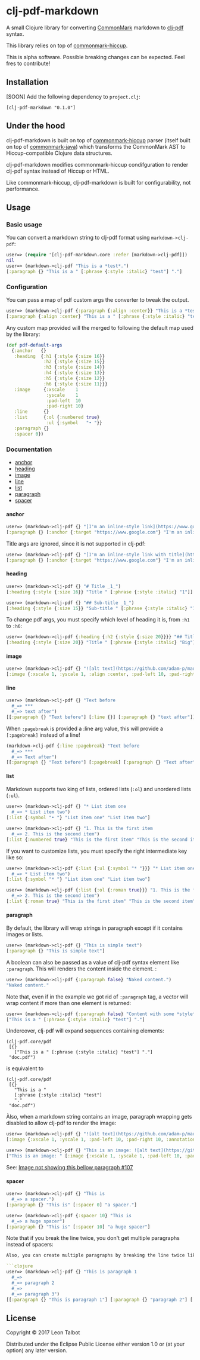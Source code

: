# clj-pdf-markdown

A small Clojure library for converting [CommonMark][1] markdown to [clj-pdf][2] syntax. 

This library relies on top of [commonmark-hiccup][3].

This is alpha software. Possible breaking changes can be expected. Feel fres to contribute!

[1]: http://spec.commonmark.org/
[2]: https://github.com/yogthos/clj-pdf


## Installation

[SOON] Add the following dependency to `project.clj`:

    [clj-pdf-markdown "0.1.0"]


## Under the hood

clj-pdf-markdown is built on top of [commonmark-hiccup][3] parser (itself built on top of [commonmark-java][4]) which transforms the CommonMark AST to Hiccup-compatible Clojure data structures. 

clj-pdf-markdown modifies commonmark-hiccup condifguration to render clj-pdf syntax instead of Hiccup or HTML.

Like commonmark-hiccup, clj-pdf-markdown is built for configurability, not performance.

[3]: https://github.com/bitterblue/commonmark-hiccup
[4]: https://github.com/atlassian/commonmark-java

## Usage

### Basic usage
You can convert a markdown string to clj-pdf format using `markdown->clj-pdf`:

```clojure
user=> (require '[clj-pdf-markdown.core :refer [markdown->clj-pdf]])
nil
user=> (markdown->clj-pdf "This is a *test*.")
[:paragraph {} "This is a " [:phrase {:style :italic} "test"] "."]
```

### Configuration

You can pass a map of pdf custom args the converter to tweak the output. 

```clojure
user=> (markdown->clj-pdf {:paragraph {:align :center}} "This is a *test*.")
[:paragraph {:align :center} "This is a " [:phrase {:style :italic} "test"] "."]
```
Any custom map provided will the merged to following the default map used by the library:
```clojure
(def pdf-default-args 
  {:anchor   {}
   :heading  {:h1 {:style {:size 16}}
              :h2 {:style {:size 15}}
              :h3 {:style {:size 14}}
              :h4 {:style {:size 13}}
              :h5 {:style {:size 12}}
              :h6 {:style {:size 11}}}
   :image     {:xscale    1
               :yscale    1
               :pad-left  10
               :pad-right 10}
   :line      {}
   :list      {:ol {:numbered true}
               :ul {:symbol   "• "}}
   :paragraph {}
   :spacer 0})
```

### Documentation
- [anchor](#anchor)
- [heading](#heading)
- [image](#image)
- [line](#line)
- [list](#list)
- [paragraph](#paragraph)
- [spacer](#spacer)

#### anchor
```clojure
user=> (markdown->clj-pdf {} "[I'm an inline-style link](https://www.google.com)")
[:paragraph {} [:anchor {:target "https://www.google.com"} "I'm an inline-style link"]]
```
Title args are ignored, since it is not supported in clj-pdf:
```clojure
user=> (markdown->clj-pdf {} "[I'm an inline-style link with title](https://www.google.com \"Google's Homepage\")")
[:paragraph {} [:anchor {:target "https://www.google.com"} "I'm an inline-style link with title"]]
```

#### heading
```clojure
user=> (markdown->clj-pdf {} "# Title _1_")
[:heading {:style {:size 16}} "Title " [:phrase {:style :italic} "1"]]

user=> (markdown->clj-pdf {} "## Sub-title _1_")
[:heading {:style {:size 15}} "Sub-title " [:phrase {:style :italic} "1"]]
```
To change pdf args, you must specify which level of heading it is, from `:h1` to `:h6`:
```clojure
user=> (markdown->clj-pdf {:heading {:h2 {:style {:size 20}}}} "## Title _Big_") 
[:heading {:style {:size 20}} "Title " [:phrase {:style :italic} "Big"]]
```

#### image
```clojure
user=> (markdown->clj-pdf {} "![alt text](https://github.com/adam-p/markdown-here/raw/master/src/common/images/icon48.png \"Logo Title Text 1\")")
[:image {:xscale 1, :yscale 1, :align :center, :pad-left 10, :pad-right 10, :annotation ["Logo Title Text 1" "alt text"]} "https://github.com/adam-p/markdown-here/raw/master/src/common/images/icon48.png"]
```

#### line
```clojure
user=> (markdown->clj-pdf {} "Text before
  #_=> ***
  #_=> text after")
[[:paragraph {} "Text before"] [:line {}] [:paragraph {} "text after"]]
```
When `:pagebreak` is provided a :line arg value, this will provide a `[:pagebreak]` instead of a line!
```clojure
(markdown->clj-pdf {:line :pagebreak} "Text before
  #_=> ***
  #_=> Text after")
[[:paragraph {} "Text before"] [:pagebreak] [:paragraph {} "Text after"]]
```

#### list

Markdown supports two king of lists, ordered lists (`:ol`) and unordered lists (`:ul`).

```clojure
user=> (markdown->clj-pdf {} "* List item one
  #_=> * List item two")
[:list {:symbol "• "} "List item one" "List item two"]

user=> (markdown->clj-pdf {} "1. This is the first item
  #_=> 2. This is the second item")
[:list {:numbered true} "This is the first item" "This is the second item"]
```

If you want to customize lists, you must specify the right intermediate key like so:

```clojure
user=> (markdown->clj-pdf {:list {:ul {:symbol "* "}}} "* List item one
  #_=> * List item two")
[:list {:symbol "* "} "List item one" "List item two"]

user=> (markdown->clj-pdf {:list {:ol {:roman true}}} "1. This is the first item
  #_=> 2. This is the second item")
[:list {:roman true} "This is the first item" "This is the second item"]
```

#### paragraph
By default, the library will wrap strings in paragraph except if it contains images or lists. 
```clojure
user=> (markdown->clj-pdf {} "This is simple text")
[:paragraph {} "This is simple text"]
```

A boolean can also be passed as a value of clj-pdf syntax element like `:paragraph`. This will renders the content inside the element. :

```clojure
user=> (markdown->clj-pdf {:paragraph false} "Naked content.")
"Naked content."
```

Note that, even if in the example we got rid of `:paragraph` tag, a vector will wrap content if more than one element is returned:

```clojure
user=> (markdown->clj-pdf {:paragraph false} "Content with some *style*."))
["This is a " [:phrase {:style :italic} "test"] "."]
```

Undercover, clj-pdf will expand sequences containing elements:
``` 
(clj-pdf.core/pdf
 [{}
   ["This is a " [:phrase {:style :italic} "test"] "."]
 "doc.pdf")
 ```
is equivalent to
```
(clj-pdf.core/pdf
 [{}
   "This is a "
   [:phrase {:style :italic} "test"] 
   "."
 "doc.pdf")
```

Àlso, when a markdown string contains an image, paragraph wrapping gets disabled to allow clj-pdf to render the image:
```clojure
user=> (markdown->clj-pdf {} "![alt text](https://github.com/adam-p/markdown-here/raw/master/src/common/images/icon48.png \"Logo Title Text 1\")")
[:image {:xscale 1, :yscale 1, :pad-left 10, :pad-right 10, :annotation ["Logo Title Text 1" "alt text"]} "https://github.com/adam-p/markdown-here/raw/master/src/common/images/icon48.png"]

user=> (markdown->clj-pdf {} "This is an image: ![alt text](https://github.com/adam-p/markdown-here/raw/master/src/common/images/icon48.png \"Logo Title Text 1\")")
["This is an image: " [:image {:xscale 1, :yscale 1, :pad-left 10, :pad-right 10, :annotation ["Logo Title Text 1" "alt text"]} "https://github.com/adam-p/markdown-here/raw/master/src/common/images/icon48.png"]]
```
See: [Image not showing this bellow paragraph #107](https://github.com/yogthos/clj-pdf/issues/107)

#### spacer

```clojure
user=> (markdown->clj-pdf {} "This is
  #_=> a spacer.")
[:paragraph {} "This is" [:spacer 0] "a spacer."]

user=> (markdown->clj-pdf {:spacer 10} "This is
  #_=> a huge spacer")
[:paragraph {} "This is" [:spacer 10] "a huge spacer"]
```
Note that if you break the line twice, you don't get multiple paragraphs instead of spacers:
```clojure
Also, you can create multiple paragraphs by breaking the line twice like so:

```clojure
user=> (markdown->clj-pdf {} "This is paragraph 1
  #_=> 
  #_=> paragraph 2
  #_=> 
  #_=> paragraph 3")
[[:paragraph {} "This is paragraph 1"] [:paragraph {} "paragraph 2"] [:paragraph {} "paragraph 3"]]
```


## License

Copyright © 2017 Leon Talbot

Distributed under the Eclipse Public License either version 1.0 or (at
your option) any later version.
